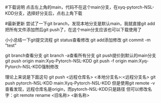 #下载说明
点击左上角的main，代码不在这个main分支，在xyq-pytorch-NSL-KDD分支，选择好分支后，点右上角下载

#最新更新
尝试了一下git branch，发现本地分支是默认main，我就直接git add把所有文件添加然后git push了，在这个main分支应该也可以下载使用了

小小总结一下git提交流程
git status查看修改
git add添加修改
git commit -m "test"

git branch查看分支
git branch -a查看所有分支
git push提价到默认的main分支
git push origin main:Xyq-Pytorch-NSL-KDD
git push -f origin main:Xyq-Pytorch-NSL-KDD强制修改


理论上来说是下面这句
git push <远程仓库名> <本地分支名>:<远程分支名>
git push pytorch-NSL-KDD main:Xyq-Pytorch-NSL-KDD
但是使用git remote -v查看发现，远程仓库名是origin，而pytorch-NSL-KDD只是路径
但可以修改名字：git remote rename <旧名称> <新名称>